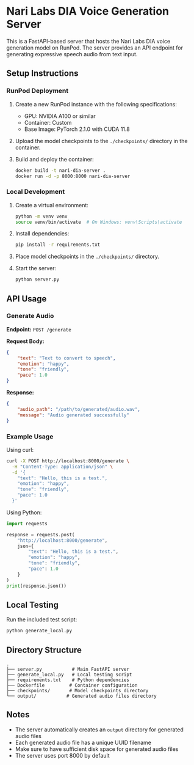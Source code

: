 # Nari Labs DIA Voice Generation Server

This is a FastAPI-based server that hosts the Nari Labs DIA voice generation model on RunPod. The server provides an API endpoint for generating expressive speech audio from text input.

## Setup Instructions

### RunPod Deployment

1. Create a new RunPod instance with the following specifications:
   - GPU: NVIDIA A100 or similar
   - Container: Custom
   - Base Image: PyTorch 2.1.0 with CUDA 11.8

2. Upload the model checkpoints to the `./checkpoints/` directory in the container.

3. Build and deploy the container:
   ```bash
   docker build -t nari-dia-server .
   docker run -d -p 8000:8000 nari-dia-server
   ```

### Local Development

1. Create a virtual environment:
   ```bash
   python -m venv venv
   source venv/bin/activate  # On Windows: venv\Scripts\activate
   ```

2. Install dependencies:
   ```bash
   pip install -r requirements.txt
   ```

3. Place model checkpoints in the `./checkpoints/` directory.

4. Start the server:
   ```bash
   python server.py
   ```

## API Usage

### Generate Audio

**Endpoint:** `POST /generate`

**Request Body:**
```json
{
    "text": "Text to convert to speech",
    "emotion": "happy",
    "tone": "friendly",
    "pace": 1.0
}
```

**Response:**
```json
{
    "audio_path": "/path/to/generated/audio.wav",
    "message": "Audio generated successfully"
}
```

### Example Usage

Using curl:
```bash
curl -X POST http://localhost:8000/generate \
  -H "Content-Type: application/json" \
  -d '{
    "text": "Hello, this is a test.",
    "emotion": "happy",
    "tone": "friendly",
    "pace": 1.0
  }'
```

Using Python:
```python
import requests

response = requests.post(
    "http://localhost:8000/generate",
    json={
        "text": "Hello, this is a test.",
        "emotion": "happy",
        "tone": "friendly",
        "pace": 1.0
    }
)
print(response.json())
```

## Local Testing

Run the included test script:
```bash
python generate_local.py
```

## Directory Structure

```
.
├── server.py           # Main FastAPI server
├── generate_local.py   # Local testing script
├── requirements.txt    # Python dependencies
├── Dockerfile         # Container configuration
├── checkpoints/       # Model checkpoints directory
└── output/           # Generated audio files directory
```

## Notes

- The server automatically creates an `output` directory for generated audio files
- Each generated audio file has a unique UUID filename
- Make sure to have sufficient disk space for generated audio files
- The server uses port 8000 by default
